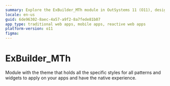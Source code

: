 ```yaml
---
summary: Explore the ExBuilder_MTh module in OutSystems 11 (O11), designed to provide native experience styling for all patterns and widgets in your apps.
locale: en-us
guid: 6de96302-8aec-4a57-a9f2-8a7fede81b07
app_type: traditional web apps, mobile apps, reactive web apps
platform-version: o11
figma:
---
```


# ExBuilder_MTh

Module with the theme that holds all the specific styles for all patterns and widgets to apply on your apps and have the native experience.  
